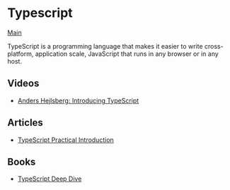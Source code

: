 # Typescript

[Main](../../README.md)

TypeScript is a programming language that makes it easier to write cross-platform, application scale, JavaScript that runs in any browser or in any host.

## Videos

- [Anders Hejlsberg: Introducing TypeScript](https://channel9.msdn.com/posts/Anders-Hejlsberg-Introducing-TypeScript)

## Articles

- [TypeScript Practical Introduction](https://auth0.com/blog/typescript-practical-introduction/)

## Books

- [TypeScript Deep Dive](https://basarat.gitbooks.io/typescript/)
